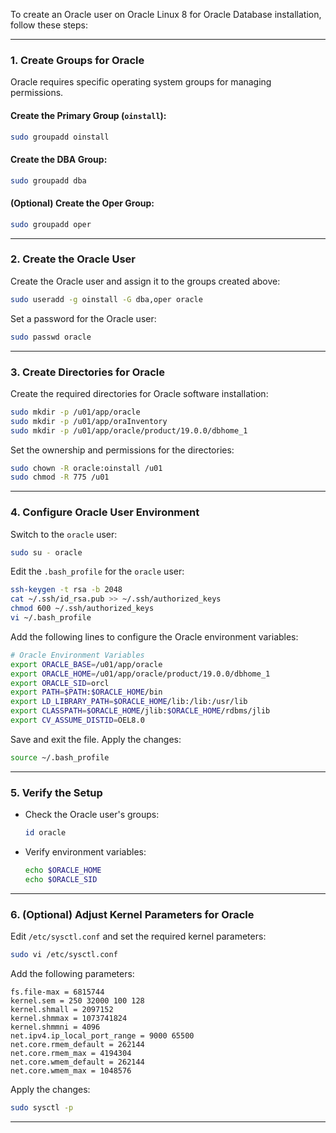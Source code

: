 To create an Oracle user on Oracle Linux 8 for Oracle Database installation, follow these steps:

---

### **1. Create Groups for Oracle**
Oracle requires specific operating system groups for managing permissions.

#### Create the Primary Group (`oinstall`):
```bash
sudo groupadd oinstall
```

#### Create the DBA Group:
```bash
sudo groupadd dba
```

#### (Optional) Create the Oper Group:
```bash
sudo groupadd oper
```

---

### **2. Create the Oracle User**
Create the Oracle user and assign it to the groups created above:
```bash
sudo useradd -g oinstall -G dba,oper oracle
```

Set a password for the Oracle user:
```bash
sudo passwd oracle
```

---

### **3. Create Directories for Oracle**
Create the required directories for Oracle software installation:
```bash
sudo mkdir -p /u01/app/oracle
sudo mkdir -p /u01/app/oraInventory
sudo mkdir -p /u01/app/oracle/product/19.0.0/dbhome_1
```

Set the ownership and permissions for the directories:
```bash
sudo chown -R oracle:oinstall /u01
sudo chmod -R 775 /u01
```

---

### **4. Configure Oracle User Environment**
Switch to the `oracle` user:
```bash
sudo su - oracle
```

Edit the `.bash_profile` for the `oracle` user:
```bash
ssh-keygen -t rsa -b 2048
cat ~/.ssh/id_rsa.pub >> ~/.ssh/authorized_keys
chmod 600 ~/.ssh/authorized_keys
vi ~/.bash_profile
```

Add the following lines to configure the Oracle environment variables:
```bash
# Oracle Environment Variables
export ORACLE_BASE=/u01/app/oracle
export ORACLE_HOME=/u01/app/oracle/product/19.0.0/dbhome_1
export ORACLE_SID=orcl
export PATH=$PATH:$ORACLE_HOME/bin
export LD_LIBRARY_PATH=$ORACLE_HOME/lib:/lib:/usr/lib
export CLASSPATH=$ORACLE_HOME/jlib:$ORACLE_HOME/rdbms/jlib
export CV_ASSUME_DISTID=OEL8.0
```

Save and exit the file. Apply the changes:
```bash
source ~/.bash_profile
```

---

### **5. Verify the Setup**
- Check the Oracle user's groups:
  ```bash
  id oracle
  ```
- Verify environment variables:
  ```bash
  echo $ORACLE_HOME
  echo $ORACLE_SID
  ```

---

### **6. (Optional) Adjust Kernel Parameters for Oracle**
Edit `/etc/sysctl.conf` and set the required kernel parameters:
```bash
sudo vi /etc/sysctl.conf
```

Add the following parameters:
```plaintext
fs.file-max = 6815744
kernel.sem = 250 32000 100 128
kernel.shmall = 2097152
kernel.shmmax = 1073741824
kernel.shmmni = 4096
net.ipv4.ip_local_port_range = 9000 65500
net.core.rmem_default = 262144
net.core.rmem_max = 4194304
net.core.wmem_default = 262144
net.core.wmem_max = 1048576
```

Apply the changes:
```bash
sudo sysctl -p
```

---

